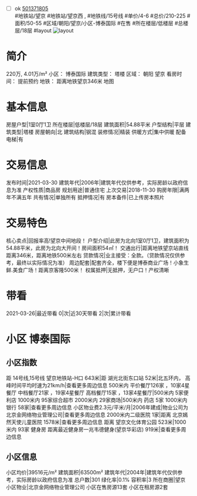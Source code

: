- [ ] ok [501371805](https://bj.5i5j.com/ershoufang/501371805.html)  
 #地铁站/望京 #地铁站/望京西 ,  #地铁线/15号线
#单价/4-6 #总价/210-225 #面积/50-55   #区域/朝阳/望京/小区-博泰国际 #在售 #所在楼层/低楼层 #总楼层/18层 #layout 
![layout](http://image2a.5i5j.com/bdir/layout/22b65aaaf27049f4b60f92799e9517d2.jpg_P5.jpg) 
# 简介 
 220万,  4.01万/m² 
小区： 博泰国际
建筑类型： 塔楼
区域： 朝阳 望京
看房时间： 提前预约
地铁： 距离地铁望京346米 地图
# 基本信息 
 房屋户型|1室0厅1卫
所在楼层|低楼层/18层
建筑面积|54.88平米
户型结构|平层
建筑类型|塔楼
房屋朝向|北
建筑结构|钢混
装修情况|精装
供暖方式|集中供暖
配备电梯|有
# 交易信息 
 发布时间|2021-03-30
建筑年代|2006年|建筑年代仅供参考，实际房龄以政府信息为准
产权性质|商品房
规划用途|普通住宅
上次交易|2018-11-30
购房年限|满两年不满五年
共有情况|单独所有
抵押情况|有
房本备件|已上传房本照片
# 交易特色 
 核心卖点|回报率高!望京中间地段！
户型介绍|此房为北向1室0厅1卫，建筑面积为54.88平米，此房为北向大开间！房间面积54㎡！
交通出行|距离地铁望京站直线距离346米，距离地铁500米左右
贷款情况|业主接受：全款。（贷款情况仅供参考，最终以实际情况为准）
周边配套|配套齐全，楼下便是博泰商业广场！小象生鲜.美食广场！距离京客隆500米！
权属抵押|无抵押，无户口！产权清晰
# 带看 
 2021-03-26|最近带看	 0|次|近30天带看	 2|次|累计带看
# 小区 博泰国际
## 小区指数 
 距 14号线,15号线 望京地铁站-H口 643米|距 湖光北街东口站 52米|北五环内， 高峰时间平均时速为21km/h|查看更多周边信息
500米内 平价餐厅126家 ，10家4星餐厅
中档餐厅21家 ，19家4星餐厅
高档餐厅15家 ，13家4星餐厅|500米内 5家便利店
1000米内 95家综合超市
2000米内 29家商场|500米内 药店 5家
1000米内 银行 58家|查看更多周边信息
小区物业费2.3元/平米/月|2006年建成|物业公司为北京金网络物业管理公司|查看更多周边信息
2000米内二级医院 1家|距离 北京嫣然天使儿童医院  1578米|查看更多周边信息
距离 望京文化体育公园 523米|1000米内 93家 健身房
距离最近健身房一兆韦德健身(望京华彩店) 919米|查看更多周边信息
## 小区信息 
 小区均价|39516元/m²
建筑面积|63500m²
建筑年代|2004年|建筑年代仅供参考，实际房龄以政府信息为准
总户数|301
绿化率|0.1%
容积率|3
所在商圈|望京
小区物业|北京金网络物业管理公司
小区在售房源13套
小区在租房源2套
